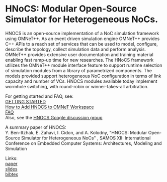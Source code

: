 # HNoCS: Modular Open-Source Simulator for Heterogeneous NoCs.

HNOCS is an open-source implementation of a NoC simulation framework using OMNeT++. As an event driven simulation engine OMNeT++ provides C++ APIs to a reach set of services that can be used to model, configure, describe the topology, collect simulation data and perform analysis. OMNeT++ provides extensive user documentation and training material enabling fast ramp-up time for new researches. The HNoCS framework utilizes the OMNeT++ module interface feature to support runtime selection of simulation modules from a library of parametrized components. The models provided support heterogeneous NoC configuration in terms of link capacity and number of VCs. HNOCS modules available today implement wormhole switching, with round-robin or winner-takes-all arbitration. 

For getting started and FAQ, see:  
[GETTING STARTED](GETTING%20STARTED)  
[How to Add HNOCS to OMNeT Workspace](How%20to%20Add%20HNOCS%20to%20OMNeT%20Workspace.pdf)  
[FAQ](FAQ.pdf)  
Also, see the [HNOCS Google discussion group](https://groups.google.com/forum/#!forum/hnocs-simulator) 




A summary paper of HNOCS:  
Y. Ben-Itzhak, E. Zahavi, I. Cidon, and A. Kolodny, "HNOCS: Modular Open-Source Simulator for Heterogeneous NoCs"
 , SAMOS XII: International Conference on Embedded Computer Systems: Architectures, Modeling and Simulation

Links:   
[paper](https://drive.google.com/open?id=0Bxu4tf1eybWYeHFQdnBQUjF0dUU)  
[slides](https://drive.google.com/open?id=0Bxu4tf1eybWYLWhrMVRQbVZqSlU)   
[bibtex](https://scholar.googleusercontent.com/scholar.bib?q=info:s8zLKRg3a4kJ:scholar.google.com/&output=citation&scisig=AAGBfm0AAAAAXAUXqelt1cba3YKwXFTOHJmA14PKc7K_&scisf=4&ct=citation&cd=-1&hl=en) 
